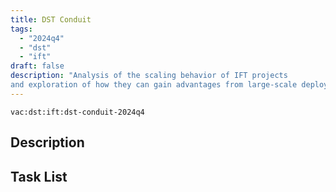 ```yaml
---
title: DST Conduit
tags:
  - "2024q4"
  - "dst"
  - "ift"
draft: false
description: "Analysis of the scaling behavior of IFT projects
and exploration of how they can gain advantages from large-scale deployments."
---
```


`vac:dst:ift:dst-conduit-2024q4`

## Description
<!--  TODO
-->


## Task List
<!--  TODO
-->
